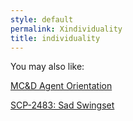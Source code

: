 ```yaml
---
style: default
permalink: Xindividuality
title: individuality
---
```

You may also like:

[MC&D Agent Orientation](http://scp-wiki.net/mc-d-agent-orientation)

[SCP-2483: Sad Swingset](http://scp-wiki.net/scp-2483)
